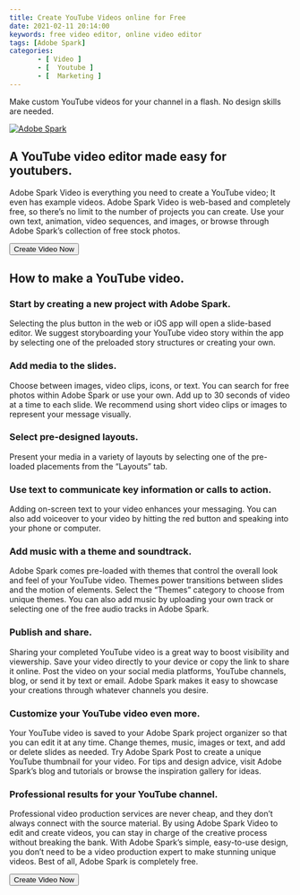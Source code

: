 ```yaml
---
title: Create YouTube Videos online for Free
date: 2021-02-11 20:14:00
keywords: free video editor, online video editor
tags: [Adobe Spark]
categories: 
       - [ Video ]
       - [  Youtube ]
       - [  Marketing ]
---
```


Make custom YouTube videos for your channel in a flash. No design skills are needed.

<a href="https://adobesparkvideo.app.link/NdKoobyZJ5"><img src="/image/spark/image1.png" alt="Adobe Spark" class="image-responsive" /></a>

## A YouTube video editor made easy for youtubers.
Adobe Spark Video is everything you need to create a YouTube video; It even has example videos. Adobe Spark Video is web-based and completely free, so there’s no limit to the number of projects you can create. Use your own text, animation, video sequences, and images, or browse through Adobe Spark’s collection of free stock photos.

<button class="link-button" onclick="location.href='https://adobesparkvideo.app.link/NdKoobyZJ5';" style="vertical-align:middle"><span>Create Video Now </span></button>

## How to make a YouTube video.
### Start by creating a new project with Adobe Spark.
Selecting the plus button in the web or iOS app will open a slide-based editor. We suggest storyboarding your YouTube video story within the app by selecting one of the preloaded story structures or creating your own.
### Add media to the slides.
Choose between images, video clips, icons, or text. You can search for free photos within Adobe Spark or use your own. Add up to 30 seconds of video at a time to each slide. We recommend using short video clips or images to represent your message visually.
### Select pre-designed layouts.
Present your media in a variety of layouts by selecting one of the pre-loaded placements from the “Layouts” tab.
### Use text to communicate key information or calls to action.
Adding on-screen text to your video enhances your messaging. You can also add voiceover to your video by hitting the red button and speaking into your phone or computer.
### Add music with a theme and soundtrack.
Adobe Spark comes pre-loaded with themes that control the overall look and feel of your YouTube video. Themes power transitions between slides and the motion of elements. Select the “Themes” category to choose from unique themes. You can also add music by uploading your own track or selecting one of the free audio tracks in Adobe Spark.
### Publish and share.
Sharing your completed YouTube video is a great way to boost visibility and viewership. Save your video directly to your device or copy the link to share it online. Post the video on your social media platforms, YouTube channels, blog, or send it by text or email. Adobe Spark makes it easy to showcase your creations through whatever channels you desire.
### Customize your YouTube video even more.
Your YouTube video is saved to your Adobe Spark project organizer so that you can edit it at any time. Change themes, music, images or text, and add or delete slides as needed. Try Adobe Spark Post to create a unique YouTube thumbnail for your video. For tips and design advice, visit Adobe Spark’s blog and tutorials or browse the inspiration gallery for ideas.

### Professional results for your YouTube channel.
Professional video production services are never cheap, and they don’t always connect with the source material. By using Adobe Spark Video to edit and create videos, you can stay in charge of the creative process without breaking the bank. With Adobe Spark’s simple, easy-to-use design, you don’t need to be a video production expert to make stunning unique videos. Best of all, Adobe Spark is completely free.

<button class="link-button" onclick="location.href='https://adobesparkvideo.app.link/NdKoobyZJ5';" style="vertical-align:middle"><span>Create Video Now </span></button>